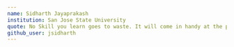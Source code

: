 ```yaml
---
name: Sidharth Jayaprakash
institution: San Jose State University
quote: No Skill you learn goes to waste. It will come in handy at the perfect time!
github_user: jsidharth
---
```

